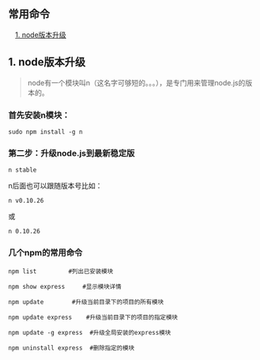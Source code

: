 ## 常用命令

&emsp;[1. node版本升级](#h1)

<h2 id="h1">1. node版本升级</h2> 

> node有一个模块叫n（这名字可够短的。。。），是专门用来管理node.js的版本的。

### 首先安装n模块：

```
sudo npm install -g n
```

### 第二步：升级node.js到最新稳定版

```
n stable
```

n后面也可以跟随版本号比如：

```
n v0.10.26
```
或

```
n 0.10.26
```

### 几个npm的常用命令

``` 
npm list         #列出已安装模块
 
npm show express     #显示模块详情
 
npm update        #升级当前目录下的项目的所有模块
 
npm update express    #升级当前目录下的项目的指定模块
 
npm update -g express  #升级全局安装的express模块
 
npm uninstall express  #删除指定的模块
```

